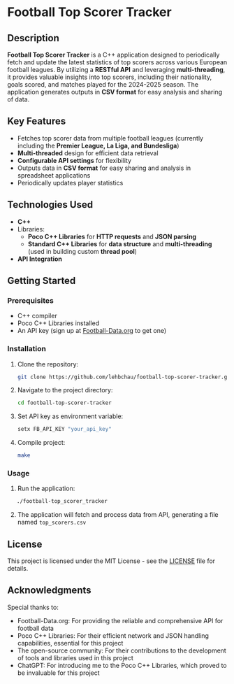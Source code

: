 # Football Top Scorer Tracker

## Description
**Football Top Scorer Tracker** is a C++ application designed to periodically fetch and update the latest statistics of top scorers across various European football leagues. By utilizing a **RESTful API** and leveraging **multi-threading**, it provides valuable insights into top scorers, including their nationality, goals scored, and matches played for the 2024-2025 season. The application generates outputs in **CSV format** for easy analysis and sharing of data. 

## Key Features
- Fetches top scorer data from multiple football leagues (currently including the **Premier League, La Liga, and Bundesliga**)
- **Multi-threaded** design for efficient data retrieval
- **Configurable API settings** for flexibility
- Outputs data in **CSV format** for easy sharing and analysis in spreadsheet applications 
- Periodically updates player statistics

## Technologies Used
- **C++**
- Libraries:
  - **Poco C++ Libraries** for **HTTP requests** and **JSON parsing**
  - **Standard C++ Libraries** for **data structure** and **multi-threading** (used in building custom **thread pool**)
- **API Integration**

## Getting Started

### Prerequisites
- C++ compiler
- Poco C++ Libraries installed
- An API key (sign up at [Football-Data.org](https://www.football-data.org/) to get one)

### Installation
1. Clone the repository:
   ```bash
   git clone https://github.com/lehbchau/football-top-scorer-tracker.git
   ```
2. Navigate to the project directory:
   ```bash
   cd football-top-scorer-tracker
   ```
3. Set API key as environment variable:
   ```bash
   setx FB_API_KEY "your_api_key"
   ```
4. Compile project:
   ```bash
   make
   ```

### Usage
1. Run the application:
```bash
   ./football-top_scorer_tracker
   ```
2. The application will fetch and process data from API, generating a file named ```top_scorers.csv ```

## License
This project is licensed under the MIT License - see the [LICENSE](LICENSE) file for details.

## Acknowledgments
Special thanks to:
- Football-Data.org: For providing the reliable and comprehensive API for football data
- Poco C++ Libraries: For their efficient network and JSON handling capabilities, essential for this project
- The open-source community: For their contributions to the development of tools and libraries used in this project
- ChatGPT: For introducing me to the Poco C++ Libraries, which proved to be invaluable for this project
